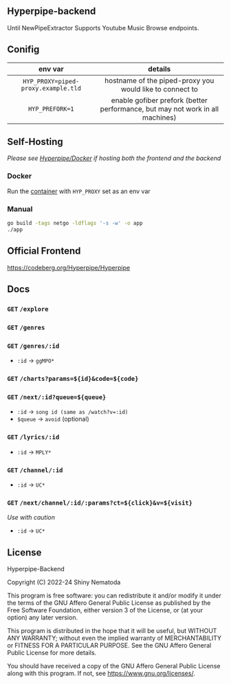 ## Hyperpipe-backend

Until NewPipeExtractor Supports Youtube Music Browse endpoints.

## Conifig

| env var | details |
| :---: | :---: |
| `HYP_PROXY=piped-proxy.example.tld` | hostname of the piped-proxy you would like to connect to |
| `HYP_PREFORK=1` | enable gofiber prefork (better performance, but may not work in all machines) |

## Self-Hosting

*Please see [Hyperpipe/Docker](https://codeberg.org/Hyperpipe/Docker) if hosting both the frontend and the backend*

### Docker

Run the [container](https://codeberg.org/Hyperpipe/-/packages/container/hyperpipe-backend/latest) with `HYP_PROXY` set as an env var

### Manual

```sh
go build -tags netgo -ldflags '-s -w' -o app
./app
```

## Official Frontend

https://codeberg.org/Hyperpipe/Hyperpipe

## Docs

### `GET` `/explore`

### `GET` `/genres`

### `GET` `/genres/:id`

- `:id` -> `ggMPO*`

### `GET` `/charts?params=${id}&code=${code}`

### `GET` `/next/:id?queue=${queue}`

- `:id` -> `song id (same as /watch?v=:id)`
- `$queue` -> `avoid` (optional)

### `GET` `/lyrics/:id`

- `:id` -> `MPLY*`

### `GET` `/channel/:id`

- `:id` -> `UC*`

### `GET` `/next/channel/:id/:params?ct=${click}&v=${visit}`

*Use with caution*

- `:id` -> `UC*`

## License

Hyperpipe-Backend

Copyright (C) 2022-24 Shiny Nematoda

This program is free software: you can redistribute it and/or modify
it under the terms of the GNU Affero General Public License as
published by the Free Software Foundation, either version 3 of the
License, or (at your option) any later version.

This program is distributed in the hope that it will be useful,
but WITHOUT ANY WARRANTY; without even the implied warranty of
MERCHANTABILITY or FITNESS FOR A PARTICULAR PURPOSE.  See the
GNU Affero General Public License for more details.

You should have received a copy of the GNU Affero General Public License
along with this program.  If not, see <https://www.gnu.org/licenses/>.
